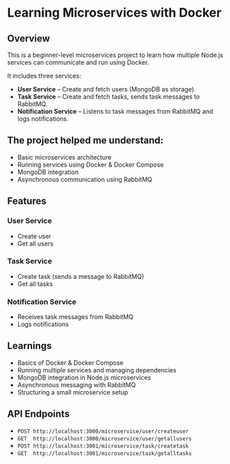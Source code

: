 # Learning Microservices with Docker

## Overview

This is a beginner-level microservices project to learn how multiple Node.js services can communicate and run using Docker.

It includes three services:

- **User Service** – Create and fetch users (MongoDB as storage).
- **Task Service** – Create and fetch tasks, sends task messages to RabbitMQ.
- **Notification Service** – Listens to task messages from RabbitMQ and logs notifications.

## The project helped me understand:

- Basic microservices architecture
- Running services using Docker & Docker Compose
- MongoDB integration
- Asynchronous communication using RabbitMQ

## Features

### User Service
- Create user
- Get all users

### Task Service
- Create task (sends a message to RabbitMQ)
- Get all tasks

### Notification Service
- Receives task messages from RabbitMQ
- Logs notifications

## Learnings

- Basics of Docker & Docker Compose
- Running multiple services and managing dependencies
- MongoDB integration in Node.js microservices
- Asynchronous messaging with RabbitMQ
- Structuring a small microservice setup

## API Endpoints

- `POST http://localhost:3000/microservice/user/createuser`
- `GET  http://localhost:3000/microservice/user/getallusers`
- `POST http://localhost:3001/microservice/task/createtask`
- `GET  http://localhost:3001/microservice/task/getalltasks`

